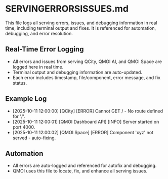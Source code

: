 # SERVINGERRORSISSUES.md

This file logs all serving errors, issues, and debugging information in real time, including terminal output and fixes. It is referenced for automation, debugging, and error resolution.

## Real-Time Error Logging
- All errors and issues from serving QCity, QMOI AI, and QMOI Space are logged here in real time.
- Terminal output and debugging information are auto-updated.
- Each error includes timestamp, file/component, error message, and fix status.

## Example Log
- [2025-10-11 12:00:00] [QCity] [ERROR] Cannot GET / - No route defined for '/'.
- [2025-10-11 12:00:01] [QMOI Dashboard API] [INFO] Server started on port 4000.
- [2025-10-11 12:00:02] [QMOI Space] [ERROR] Component 'xyz' not served - auto-fixing.

## Automation
- All errors are auto-logged and referenced for autofix and debugging.
- QMOI uses this file to locate, fix, and enhance all serving issues.
